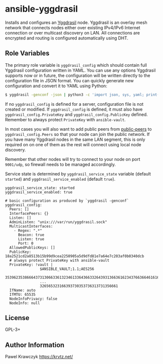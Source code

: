 ansible-yggdrasil
=================

Installs and configures an [Yggdrasil](https://yggdrasil-network.github.io/) node. Yggdrasil is an overlay mesh
network that connects nodes either over existing IPv4/IPv6 Internet connection or over multicast discovery on LAN.
All connections are encrypted and routing is configured automatically using DHT.

Role Variables
--------------
The primary role variable is `yggdrasil_config` which should contain full Yggdrasil configuration written in YAML.
You can use any options Yggdrasil supports now or in future, the configuration will be written directly to the
configuration file in JSON format. You can quickly generate new configuration and convert it to YAML using
Python:

```bash
$ yggdrasil -genconf -json | python3 -c 'import json, sys, yaml; print(yaml.dump({"yggdrasil_config":json.load(sys.stdin)}));'
```

If no `yggdrasil_config` is defined for a server, configuration file is not created or modified. If `yggdrasil_config`
is defined, it must also have `yggdrasil_config.PrivateKey` and `yggdrasil_config.PublicKey` defined. Remember to
always protect `PrivateKey` with `ansible-vault`.

In most cases you will also want to add public peers from [public-peers](https://github.com/yggdrasil-network/public-peers)
to `yggdrasil_config.Peers` so that your node can join the public network. If you have many Yggdrasil nodes in the same
LAN segment, this is only required on on one of them as the rest will connect using local node discovery.

Remember that other nodes will try to connect to your node on port `9001/udp`, so firewall needs to be managed accordingly.

Service state is determined by `yggdrasil_service_state` variable (default `started`) and `yggdrasil_service_enabled`
(default `true`).
 

```yamlex
yggdrasil_service_state: started
yggdrasil_service_enabled: true

# basic configuration as produced by `yggdrasil -genconf`
yggdrasil_config:
  Peers: []
  InterfacePeers: {}
  Listen: []
  AdminListen: "unix:///var/run/yggdrasil.sock"
  MulticastInterfaces:
    - Regex: ".*"
      Beacon: true
      Listen: true
      Port: 0
  AllowedPublicKeys: []
  PublicKey: 18a2521cd2a8513b15b99d9cea2250905a5d9dfd81e7a64e7c203af0b0340dcb
  # always protect PrivateKey with ansible-vault
  PrivateKey: !vault |
                $ANSIBLE_VAULT;1.1;AES256
                35396235386664373130663361323461336436633264393136636162343766366461616234356631
                ...
                326565323166393730353736313731356661
  IfName: auto
  IfMTU: 65535
  NodeInfoPrivacy: false
  NodeInfo: null
```

License
-------

GPL-3+

Author Information
------------------

Pawel Krawczyk https://krvtz.net/
